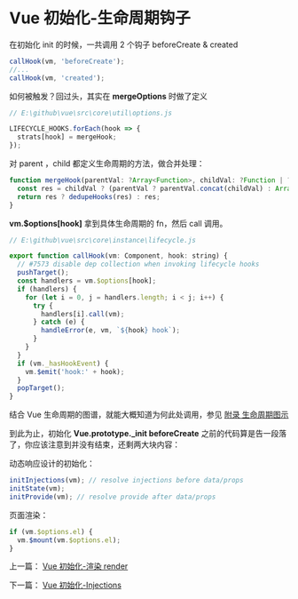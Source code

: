 # Vue 初始化-生命周期钩子

在初始化 init 的时候，一共调用 2 个钩子 beforeCreate & created

```js
callHook(vm, 'beforeCreate');
//...
callHook(vm, 'created');
```

如何被触发？回过头，其实在 **mergeOptions** 时做了定义

```js
// E:\github\vue\src\core\util\options.js

LIFECYCLE_HOOKS.forEach(hook => {
  strats[hook] = mergeHook;
});
```

对 parent ，child 都定义生命周期的方法，做合并处理：

```js
function mergeHook(parentVal: ?Array<Function>, childVal: ?Function | ?Array<Function>): ?Array<Function> {
  const res = childVal ? (parentVal ? parentVal.concat(childVal) : Array.isArray(childVal) ? childVal : [childVal]) : parentVal;
  return res ? dedupeHooks(res) : res;
}
```

**vm.\$options[hook]** 拿到具体生命周期的 fn，然后 call 调用。

```js
// E:\github\vue\src\core\instance\lifecycle.js

export function callHook(vm: Component, hook: string) {
  // #7573 disable dep collection when invoking lifecycle hooks
  pushTarget();
  const handlers = vm.$options[hook];
  if (handlers) {
    for (let i = 0, j = handlers.length; i < j; i++) {
      try {
        handlers[i].call(vm);
      } catch (e) {
        handleError(e, vm, `${hook} hook`);
      }
    }
  }
  if (vm._hasHookEvent) {
    vm.$emit('hook:' + hook);
  }
  popTarget();
}
```

结合 Vue 生命周期的图谱，就能大概知道为何此处调用，参见 [附录 生命周期图示](./vue_learn_001_lifecycle.md)

到此为止，初始化 **Vue.prototype.\_init beforeCreate** 之前的代码算是告一段落了，你应该注意到并没有结束，还剩两大块内容：

动态响应设计的初始化：

```js
initInjections(vm); // resolve injections before data/props
initState(vm);
initProvide(vm); // resolve provide after data/props
```

页面渲染：

```js
if (vm.$options.el) {
  vm.$mount(vm.$options.el);
}
```

上一篇： [Vue 初始化-渲染 render](./vue_learn_206_init_render.md)

下一篇： [Vue 初始化-Injections](./vue_learn_208_init_inject.md)
